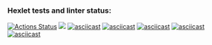 ### Hexlet tests and linter status:
[![Actions Status](https://github.com/alenessss/frontend-project-44/actions/workflows/hexlet-check.yml/badge.svg)](https://github.com/alenessss/frontend-project-44/actions)
<a href="https://codeclimate.com/github/alenessss/frontend-project-44/maintainability"><img src="https://api.codeclimate.com/v1/badges/bb0d0e81849059f07d7b/maintainability" /></a>
[![asciicast](https://asciinema.org/a/KrVV0eR0SbufNLhINBJTwSX0c.svg)](https://asciinema.org/a/KrVV0eR0SbufNLhINBJTwSX0c)
[![asciicast](https://asciinema.org/a/RUgihmf8oJJsMOxF7jK1fpyYo.svg)](https://asciinema.org/a/RUgihmf8oJJsMOxF7jK1fpyYo)
[![asciicast](https://asciinema.org/a/4PWRaRzEGzm5D8yUZxRUMiA8C.svg)](https://asciinema.org/a/4PWRaRzEGzm5D8yUZxRUMiA8C)
[![asciicast](https://asciinema.org/a/oMtnQA9kifsQQcyFDORQckBRi.svg)](https://asciinema.org/a/oMtnQA9kifsQQcyFDORQckBRi)
[![asciicast](https://asciinema.org/a/CjGS0osDgp9mJB1GQau6MLpzS.svg)](https://asciinema.org/a/CjGS0osDgp9mJB1GQau6MLpzS)
